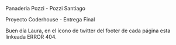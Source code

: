 Panaderia Pozzi - Pozzi Santiago

Proyecto Coderhouse - Entrega Final


Buen día Laura, en el ícono de twitter del footer de cada página esta linkeada ERROR 404.
